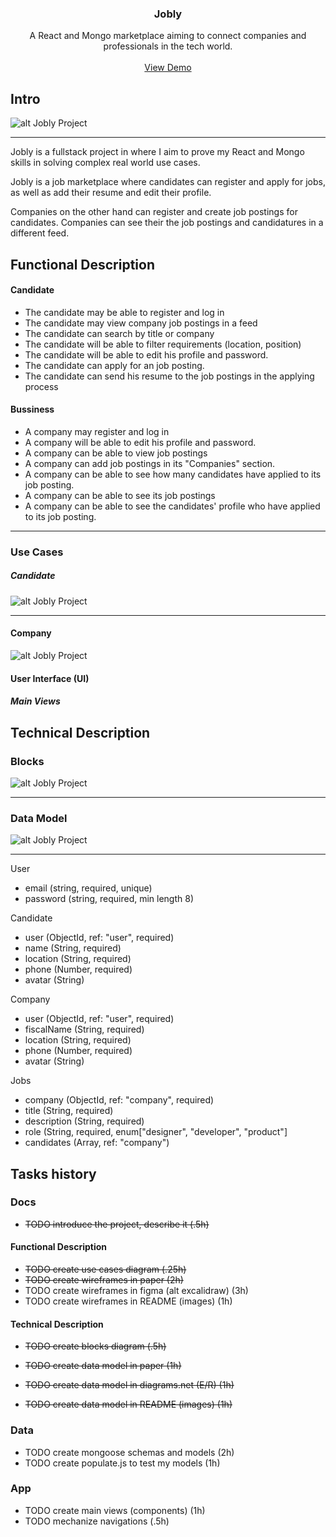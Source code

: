 <div align="center">
  <h3 align="center">Jobly</h3>
  <p align="center">
    A React and Mongo marketplace aiming to connect companies and professionals in the tech world.
    <br />
    <br />
    <a href="https://google.es">View Demo</a></p>
</div>

## Intro

![alt Jobly Project](./preview.png)

---

Jobly is a fullstack project in where I aim to prove my React and Mongo skills in solving complex real world use cases.

Jobly is a job marketplace where candidates can register and apply for jobs, as well as add their resume and edit their profile.

Companies on the other hand can register and create job postings for candidates. Companies can see their the job postings and candidatures in a different feed.

## Functional Description

#### Candidate

- The candidate may be able to register and log in
- The candidate may view company job postings in a feed
- The candidate can search by title or company
- The candidate will be able to filter requirements (location, position)
- The candidate will be able to edit his profile and password.
- The candidate can apply for an job posting.
- The candidate can send his resume to the job postings in the applying process

#### Bussiness

- A company may register and log in
- A company will be able to edit his profile and password.
- A company can be able to view job postings
- A company can add job postings in its "Companies" section.
- A company can be able to see how many candidates have applied to its job posting.
- A company can be able to see its job postings
- A company can be able to see the candidates' profile who have applied to its job posting.

---

### Use Cases

##### Candidate 
![alt Jobly Project](./use-case-candidate.png)

---
#### Company
![alt Jobly Project](./uses-cases-company.png)

#### User Interface (UI)

##### Main Views

## Technical Description
### Blocks
![alt Jobly Project](./blocks.jpg)

---
### Data Model
![alt Jobly Project](./data-model.png)

---
User

- email (string, required, unique)
- password (string, required, min length 8)

Candidate

- user (ObjectId, ref: "user", required)
- name (String, required)
- location (String, required)
- phone (Number, required)
- avatar (String)

Company

- user (ObjectId, ref: "user", required)
- fiscalName (String, required)
- location (String, required)
- phone (Number, required)
- avatar (String)

Jobs

- company (ObjectId, ref: "company", required)
- title (String, required)
- description (String, required)
- role (String, required, enum["designer", "developer", "product"]
- candidates (Array, ref: "company")

## Tasks history

### Docs

- ~~TODO introduce the project, describe it (.5h)~~

#### Functional Description

- ~~TODO create use cases diagram (.25h)~~
- ~~TODO create wireframes in paper (2h)~~
- TODO create wireframes in figma (alt excalidraw) (3h)
- TODO create wireframes in README (images) (1h)

#### Technical Description

- ~~TODO create blocks diagram (.5h)~~

- ~~TODO create data model in paper (1h)~~
- ~~TODO create data model in diagrams.net (E/R) (1h)~~
- ~~TODO create data model in README (images) (1h)~~

### Data

- TODO create mongoose schemas and models (2h)
- TODO create populate.js to test my models (1h)

### App

- TODO create main views (components) (1h)
- TODO mechanize navigations (.5h)

